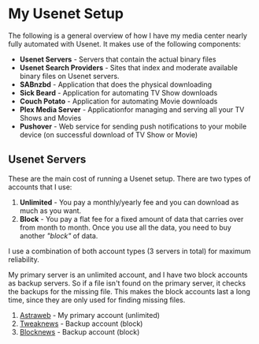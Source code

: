 My Usenet Setup
===============

The following is a general overview of how I have my media center nearly fully automated with Usenet. It makes use of the following components:

- **Usenet Servers** - Servers that contain the actual binary files
- **Usenet Search Providers** - Sites that index and moderate available binary files on Usenet servers.
- **SABnzbd** - Application that does the physical downloading
- **Sick Beard** - Application for automating TV Show downloads
- **Couch Potato** - Application for automating Movie downloads
- **Plex Media Server** - Applicationfor managing and serving all your TV Shows and Movies
- **Pushover** - Web service for sending push notifications to your mobile device (on successful download of TV Show or Movie)

Usenet Servers
--------------

These are the main cost of running a Usenet setup. There are two types of accounts that I use:

1. **Unlimited** - You pay a monthly/yearly fee and you can download as much as you want. 
2. **Block** - You pay a flat fee for a fixed amount of data that carries over from month to month. Once you use all the data, you need to buy another *"block"* of data.

I use a combination of both account types (3 servers in total) for maximum reliability.

My primary server is an unlimited account, and I have two block accounts as backup servers. So if a file isn't found on the primary server, it checks the backups for the missing file. This makes the block accounts last a long time, since they are only used for finding missing files.

1. [Astraweb](http://www.news.astraweb.com/) - My primary account (unlimited)
2. [Tweaknews](https://www.tweaknews.eu/) - Backup account (block)
3. [Blocknews](http://blocknews.net/) - Backup account (block)